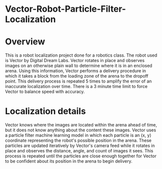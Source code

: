 # Vector-Robot-Particle-Filter-Localization
# Overview
This is a robot localization project done for a robotics class. The robot used is Vector by Digital Dream Labs. Vector rotates in place and observes images on an otherwise plain wall to determine where it is in an enclosed arena. Using this information, Vector performs a delivery procedure in which it takes a block from the loading zone of the arena to the dropoff point. This delivery process is repeated 5 times to amplify the error of an inaccurate localization over time. There is a 3 minute time limit to force Vector to balance speed with accuracy.
# Localization details
Vector knows where the images are located within the arena ahead of time, but it does not know anything about the content these images. Vector uses a particle filter machine learning model in which each particle is an (x, y) coordinate representing the robot's possible position in the arena. These particles are updated iteratively by Vector's camera feed while it rotates in place and observes the distance, angle, and count of images it sees. This process is repeated until the particles are close enough together for Vector to be confident about its position in the arena to begin delivery.
